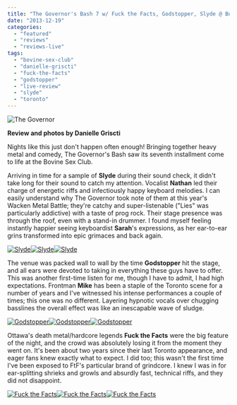 ```yaml
---
title: "The Governor's Bash 7 w/ Fuck the Facts, Godstopper, Slyde @ Bovine Sex Club, Toronto ON, November 23, 2013"
date: "2013-12-19"
categories: 
  - "featured"
  - "reviews"
  - "reviews-live"
tags: 
  - "bovine-sex-club"
  - "danielle-griscti"
  - "fuck-the-facts"
  - "godstopper"
  - "live-review"
  - "slyde"
  - "toronto"
---
```


![The Governor](http://www.hellbound.ca/wp-content/uploads/2013/12/1-IMG_9143-590x393.jpg)

**Review and photos by Danielle Griscti**

Nights like this just don't happen often enough! Bringing together heavy metal and comedy, The Governor's Bash saw its seventh installment come to life at the Bovine Sex Club.

Arriving in time for a sample of **Slyde** during their sound check, it didn't take long for their sound to catch my attention. Vocalist **Nathan** led their charge of energetic riffs and infectiously happy keyboard melodies. I can easily understand why The Governor took note of them at this year's Wacken Metal Battle; they're catchy and super-listenable ("Lies" was particularly addictive) with a taste of prog rock. Their stage presence was through the roof, even with a stand-in drummer. I found myself feeling instantly happier seeing keyboardist **Sarah**'s expressions, as her ear-to-ear grins transformed into epic grimaces and back again.

[![Slyde](http://www.hellbound.ca/wp-content/uploads/2013/12/1-IMG_9124-001-182x182.jpg)](http://www.hellbound.ca/wp-content/uploads/2013/12/1-IMG_9124-001.jpg)[![Slyde](http://www.hellbound.ca/wp-content/uploads/2013/12/1-IMG_9118-182x182.jpg)](http://www.hellbound.ca/wp-content/uploads/2013/12/1-IMG_9118.jpg)[![Slyde](http://www.hellbound.ca/wp-content/uploads/2013/12/1-IMG_9129-182x182.jpg)](http://www.hellbound.ca/wp-content/uploads/2013/12/1-IMG_9129.jpg)

The venue was packed wall to wall by the time **Godstopper** hit the stage, and all ears were devoted to taking in everything these guys have to offer. This was another first-time listen for me, though I have to admit, I had high expectations. Frontman **Mike** has been a staple of the Toronto scene for a number of years and I've witnessed his intense performances a couple of times; this one was no different. Layering hypnotic vocals over chugging basslines the overall effect was like an inescapable wave of sludge.

[![Godstopper](http://www.hellbound.ca/wp-content/uploads/2013/12/1-IMG_9147-182x182.jpg)](http://www.hellbound.ca/wp-content/uploads/2013/12/1-IMG_9147.jpg)[![Godstopper](http://www.hellbound.ca/wp-content/uploads/2013/12/1-IMG_9150-182x182.jpg)](http://www.hellbound.ca/wp-content/uploads/2013/12/1-IMG_9150.jpg)[![Godstopper](http://www.hellbound.ca/wp-content/uploads/2013/12/1-IMG_9168-182x182.jpg)](http://www.hellbound.ca/wp-content/uploads/2013/12/1-IMG_9168.jpg)

Ottawa's death metal/hardcore legends **Fuck the Facts** were the big feature of the night, and the crowd was absolutely losing it from the moment they went on. It's been about two years since their last Toronto appearance, and eager fans knew exactly what to expect. I did too; this wasn't the first time I've been exposed to FtF's particular brand of grindcore. I knew I was in for ear-splitting shrieks and growls and absurdly fast, technical riffs, and they did not disappoint.

[![Fuck the Facts](http://www.hellbound.ca/wp-content/uploads/2013/12/1-IMG_9194-182x182.jpg)](http://www.hellbound.ca/wp-content/uploads/2013/12/1-IMG_9194.jpg)[![Fuck the Facts](http://www.hellbound.ca/wp-content/uploads/2013/12/1-IMG_9211-182x182.jpg)](http://www.hellbound.ca/wp-content/uploads/2013/12/1-IMG_9211.jpg)[![Fuck the Facts](http://www.hellbound.ca/wp-content/uploads/2013/12/1-IMG_9220-182x182.jpg)](http://www.hellbound.ca/wp-content/uploads/2013/12/1-IMG_9220.jpg)
